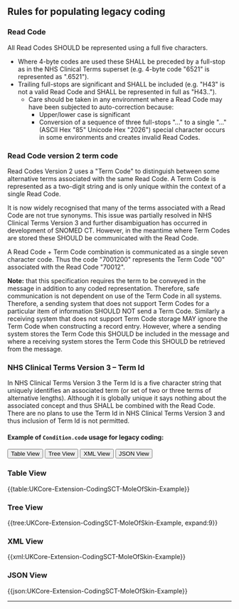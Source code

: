 ## Rules for populating legacy coding 

### Read Code 

All Read Codes SHOULD be represented using a full five characters.
- Where 4-byte codes are used these SHALL be preceded by a full-stop as in the NHS Clinical Terms superset (e.g. 4-byte code "6521" is represented as ".6521").
- Trailing full-stops are significant and SHALL be included (e.g. "H43" is not a valid Read Code and SHALL be represented in full as "H43..").
    - Care should be taken in any environment where a Read Code may have been subjected to auto-correction because:
        - Upper/lower case is significant
        - Conversion of a sequence of three full-stops "..." to a single "…" (ASCII Hex "85" Unicode Hex "2026") special character occurs in some environments and creates invalid Read Codes.

### Read Code version 2 term code 

Read Codes Version 2 uses a "Term Code" to distinguish between some alternative terms associated with the same Read Code. A Term Code is represented as a two-digit string and is only unique within the context of a single Read Code. 
 
It is now widely recognised that many of the terms associated with a Read Code are not true synonyms. This issue was partially resolved in NHS Clinical Terms Version 3 and further disambiguation has occurred in development of SNOMED CT. However, in the meantime where Term Codes are stored these SHOULD be communicated with the Read Code.
 
A Read Code + Term Code combination is communicated as a single seven character code. Thus the code "7001200" represents the Term Code "00" associated with the Read Code "70012".
 
**Note:** that this specification requires the term to be conveyed in the message in addition to any coded representation. Therefore, safe communication is not dependent on use of the Term Code in all systems. Therefore, a sending system that does not support Term Codes for a particular item of information SHOULD NOT send a Term Code. Similarly a receiving system that does not support Term Code storage MAY ignore the Term Code when constructing a record entry. However, where a sending system stores the Term Code this SHOULD be included in the message and where a receiving system stores the Term Code this SHOULD be retrieved from the message.

### NHS Clinical Terms Version 3 – Term Id 

In NHS Clinical Terms Version 3 the Term Id is a five character string that uniquely identifies an associated term (or set of two or three terms of alternative lengths). Although it is globally unique it says nothing about the associated concept and thus SHALL be combined with the Read Code. There are no plans to use the Term Id in NHS Clinical Terms Version 3 and thus inclusion of Term Id is not permitted. 

#### Example of `Condition.code` usage for legacy coding:

<div class="tab">
 <button class="tablinks active" onclick="openTab(event, 'Table View')">Table View</button>
 <button class="tablinks" onclick="openTab(event, 'Tree View')">Tree View</button>
 <button class="tablinks" onclick="openTab(event, 'XML View')">XML View</button>
 <button class="tablinks" onclick="openTab(event, 'JSON View')">JSON View</button>
</div>

<div id="Table View" class="tabcontent" style="display:block">
  <h3>Table View</h3>
{{table:UKCore-Extension-CodingSCT-MoleOfSkin-Example}}
</div>

<div id="Tree View" class="tabcontent">
  <h3>Tree View</h3>
{{tree:UKCore-Extension-CodingSCT-MoleOfSkin-Example, expand:9}}
</div>

<div id="XML View" class="tabcontent">
  <h3>XML View</h3>
{{xml:UKCore-Extension-CodingSCT-MoleOfSkin-Example}}
</div>

<div id="JSON View" class="tabcontent">
  <h3>JSON View</h3>
{{json:UKCore-Extension-CodingSCT-MoleOfSkin-Example}}
</div>

---
